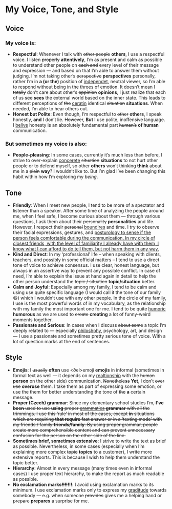 # My Voice, Tone, and Style

<!-- Voice, Tone, and Style -->
<!-- Voice and Tone (Style, too) -->
<!-- Content Style Guide -->
<!-- Note: Even your headings can have your voice, tone, and style. -->


## Voice

### My voice is:

- **Respectful**: Whenever I talk with <del>other people</del> **others**, I use a respectful voice. I listen <del>properly</del> **attentively**, I’m as present and calm as possible to understand other people on <del>each and</del> every level of their message and expression — and based on that I’m able to answer them without judging. I’m not taking other’s <del>perspective</del> **perspectives** personally, rather I’m in **a (or the)** position of <ins>independet</ins>, neutral viewer, so I’m able to respond without being in the throes of emotion. It doesn’t mean I <del>totally</del> don’t care about other’s <del>oppinion</del> **opinions**, I just realize that each of us <del>see</del> **sees** the external world based on the inner state. This leads to different perceptions of <del>the</del> <ins>ceratin</ins> identical <del>situation</del> **situations**.
When needed, I’m able to hear others out.
- **Honest but Polite**: Even though, I’m respectful to <del>other</del> **others**, I speak honestly, **and** I don’t lie. <del>However</del>, **But** I use polite, inoffensive language. I <ins>belive</ins> honesty is an absolutely fundamental part <del>human’s</del> **of human** communication.

### But sometimes my voice is also:
- **People-pleasing**: In some cases, currently it’s much less than before, I strive to over-explain <ins>concerete</ins> <del>situation</del> **situations** to not hurt other people or to defend myself, so <del>other</del> **others** won’t <del>thinking</del> **think** about me in a <del>plain</del> **way**? I wouldn’t like to. But I’m glad I’ve been changing this habit within how I’m exploring my _being_.

## Tone

- **Friendly**: When I meet new people, I tend to be more of a spectator and listener than a speaker. After some time of analyzing the people around me, when I feel safe, I become curious about them — through various questions, I ask them about their <del>personality</del> **personalities** and life. However, I respect their <del>personal</del> <ins>boundires</ins> and time. I try to observe their facial expressions, gestures, and <ins>posturology<ins> to sense if the person feels comfortable during the communication. In my circle of closest friends, with the level of familiarity I already have with them, I know what I can afford to do tell them, but not harm them in any way.
- **Kind and Direct**: In my ‘professional’ life – when speaking with clients, teachers, and possibly in some official matters – I tend to use a direct tone of voice to achieve consensus. I use clear, honest language, but always in an assertive way to prevent any possible conflict. In case of need, I’m able to explain the issue at hand again in detail to help the other person understand the <del>topic / situation</del> **topic/situation** better.
- **Calm and Joyful**: Especially among my family, I tend to be calm and using use quite specific language (I would call it the tone of our family 😃) which I wouldn’t use with any other people. In the circle of my family, I use is the most powerful words of in my vocabulary, as the relationship with my family the most important one for me. I tend to be quite <ins>humoric</ins> **humorous** as we are used to <del>create</del> **creating** a lot of funny-weird moments together.
- **Passionate and Serious**: In cases when I discuss <del>about some</del> a topic I’m deeply related to — especially <ins>philoshphy</ins>, psychology, art, and design — I use a passionate and sometimes pretty serious tone of voice. With a lot of question marks at the end of sentences.

## Style

<!-- Consider including style tips on capitalization of headings (sentence or title case), words to avoid, or general grammar and mechanics dos and don’ts, etc.
See: https://styleguide.mailchimp.com/grammar-and-mechanics/-->

- **Emojis**: I <del>usually</del> **often** use <∂el>emoji</del> **emojis** in informal (sometimes in formal text as well — it depends on my <ins>realtionship</ins> with the <del>human</del> **person** on the other side) communication. <del>Nonetheless</del> **Yet**, I don’t <del>over use</del> **overuse** them. I take them as part of expressing some emotion, or use the them for better understanding the tone of <del>the</del> **a** certain message.
- **Proper (Czech) grammar**: Since my elementary school studies <del>I’m<del>, **I’ve been** used to <del>use</del> **using** proper <ins>grammatics</ins> **grammar** with all the trimmings. I use this ‘rule‘ in most <del>of the</del> cases, except **in** situations <del>which are requiring</del> **that require** fast answer or in a ‘texting mode’ with my <del>friends / family</del> **friends/family**. By using proper grammar, people create more comprehensible content and can prevent unnecessary confusion for the person on the other side of the line.
- **Sometimes brief, sometimes extensive**: I strive to write the text as brief as possible. Nevertheless, in some cases (especially when I’m explaining more complex <del>topic</del> **topics** to a customer), I write more extensive reports. This is because I wish to help them understand the topic better.
- **Hierarchy**: Almost in every message (many times even in informal cases) I use proper text hierarchy, to make the report as much readable as possible.
- **No exclamation marks<del>!!!!</del>!!!**: I avoid using exclamation marks to its minimum. I use exclamation marks only to express my <ins>graditude</ins> towards somebody — e.g. when someone <del>provides</del> gives me a helping hand or <del>prepare</del> **prepares** a surprise for me.

